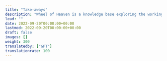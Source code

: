```yaml
---
title: "Take-aways"
description: "Wheel of Heaven is a knowledge base exploring the working hypothesis that life on Earth was intelligently designed by an extraterrestrial civilization, the so-called Elohim."
lead: ""
date: 2022-09-20T00:00:00+00:00
lastmod: 2022-09-20T00:00:00+00:00
draft: false
images: []
weight: 300
translatedby: ["GPT"]
translationrate: 100
---
```


